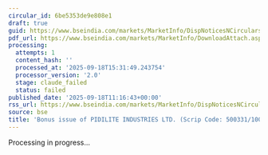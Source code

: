 ```yaml
---
circular_id: 6be5353de9e808e1
draft: true
guid: https://www.bseindia.com/markets/MarketInfo/DispNoticesNCirculars.aspx?Noticeid={EFF4DFF2-0928-4AA3-89E3-FF627740E971}&noticeno=20250918-26&dt=09/18/2025&icount=26&totcount=61&flag=0
pdf_url: https://www.bseindia.com/markets/MarketInfo/DownloadAttach.aspx?id=20250918-26&attachedId=7886e3a1-9364-4888-a24b-29a05498f2d5
processing:
  attempts: 1
  content_hash: ''
  processed_at: '2025-09-18T15:31:49.243754'
  processor_version: '2.0'
  stage: claude_failed
  status: failed
published_date: '2025-09-18T11:16:43+00:00'
rss_url: https://www.bseindia.com/markets/MarketInfo/DispNoticesNCirculars.aspx?Noticeid={EFF4DFF2-0928-4AA3-89E3-FF627740E971}&noticeno=20250918-26&dt=09/18/2025&icount=26&totcount=61&flag=0
source: bse
title: 'Bonus issue of PIDILITE INDUSTRIES LTD. (Scrip Code: 500331/100331)'
---
```


Processing in progress...